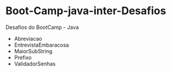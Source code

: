 # Boot-Camp-java-inter-Desafios
 Desafios do BootCamp - Java
 
 - Abreviacao
 - EntrevistaEmbaracosa
 - MaiorSubString
 - Prefixo
 - ValidadorSenhas
